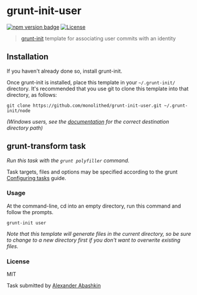 # grunt-init-user

[![npm version badge](https://img.shields.io/npm/v/grunt-init-user.svg)](https://www.npmjs.org/package/grunt-init-user)
[![License](https://img.shields.io/badge/license-MIT-brightgreen.svg)](LICENSE.txt)


> [grunt-init](http://gruntjs.com/project-scaffolding) template for associating user commits with an identity 


## Installation
If you haven't already done so, install grunt-init.

Once grunt-init is installed, place this template in your `~/.grunt-init/` directory. It's recommended that you use git to clone this template into that directory, as follows:

```shell
git clone https://github.com/monolithed/grunt-init-user.git ~/.grunt-init/node
```

*(Windows users, see the [documentation](http://gruntjs.com/project-scaffolding) for the correct destination directory path)*


## grunt-transform task
_Run this task with the `grunt polyfiller` command._

Task targets, files and options may be specified according to the grunt [Configuring tasks](http://gruntjs.com/configuring-tasks) guide.

### Usage

At the command-line, cd into an empty directory, run this command and follow the prompts.

```
grunt-init user
```


*Note that this template will generate files in the current directory, so be sure to change to a new directory first if you don't want to overwrite existing files.*

### License

MIT

Task submitted by [Alexander Abashkin](https://github.com/monolithed)
